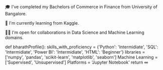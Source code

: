🎓 I've completed my Bachelors of Commerce in Finance from University of Bangalore.

🌱 I'm currently learning from Kaggle.

🤝🏻 I'm open for collaborations in Data Science and Machine Learning domains.

def bharathProfile():
	skills_with_proficiency = {'Python': 'Intermidiate', 'SQL': 'Intermidiate', 'Power BI': 'Intermidiate', 'HTML': 'Beginner'}
	libraries = ['numpy', 'pandas', 'scikit-learn', 'matplotlib', 'seaborn']
	Machine Learning = ['Supervised', 'Unsupervised']
	Platforms = 'Jupyter Notebook'
	return ∞


